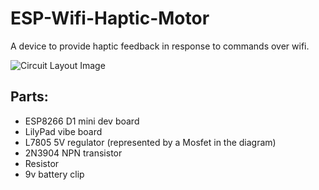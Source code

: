 # ESP-Wifi-Haptic-Motor

A device to provide haptic feedback in response to commands over wifi.

![Circuit Layout Image](https://raw.githubusercontent.com/Moneil97/ESP-Wifi-Haptic-Motor/master/Images/CircuitLayout.PNG)

## Parts:

* ESP8266 D1 mini dev board
* LilyPad vibe board
* L7805 5V regulator (represented by a Mosfet in the diagram)
* 2N3904 NPN transistor
* Resistor
* 9v battery clip

